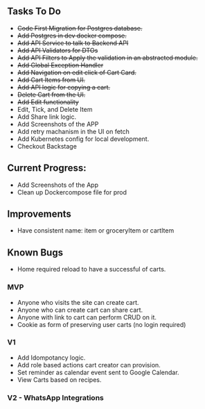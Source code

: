 ## Tasks To Do
- ~~Code First Migration for Postgres database.~~
- ~~Add Postgres in dev docker compose.~~
- ~~Add API Service to talk to Backend API~~
- ~~Add API Validators for DTOs~~
- ~~Add API Filters to Apply the validation in an abstracted module.~~
- ~~Add Global Exception Handler~~
- ~~Add Navigation on edit click of Cart Card.~~
- ~~Add Cart Items from UI.~~
- ~~Add API logic for copying a cart.~~
- ~~Delete Cart from the UI.~~
- ~~Add Edit functionality~~
- Edit, Tick, and Delete Item
- Add Share link logic.
- Add Screenshots of the APP
- Add retry machanism in the UI on fetch
- Add Kubernetes config for local development.
- Checkout Backstage

## Current Progress:
- Add Screenshots of the App
- Clean up Dockercompose file for prod

## Improvements
- Have consistent name: item or groceryItem or cartItem

## Known Bugs
- Home required reload to have a successful of carts.

### MVP
- Anyone who visits the site can create cart.
- Anyone who can create cart can share cart.
- Anyone with link to cart can perform CRUD on it.
- Cookie as form of preserving user carts (no login required)

### V1
- Add Idompotancy logic.
- Add role based actions cart creator can provision.
- Set reminder as calendar event sent to Google Calendar.
- View Carts based on recipes.

### V2 - WhatsApp Integrations